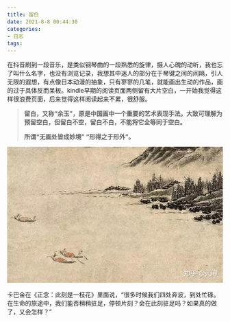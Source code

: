 ```yaml
---
title: 留白
date: 2021-8-8 00:44:30
categories:
- 日志
tags:
---
```


在抖音刷到一段音乐，是类似钢琴曲的一段熟悉的旋律，摄人心魄的动听，我也忘了叫什么名字，也没有浏览记录，我想其中迷人的部分在于琴键之间的间隔，引人无限的遐想，有点像日本动漫的抽象，只有寥寥的几笔，就能画出生动的作品，画的过于具体反而呆板。kindle早期的阅读页面两侧留有大片空白，一开始我觉得这样很浪费页面，后来觉得这样阅读起来不累，很舒服。

> **留白，又称“余玉”，原是中国画中一个重要的艺术表现手法。大致可理解为预留空白，但留白不空，留白不白，不能将它全等同于空白。**
>
> **所谓“无画处皆成妙境” “形得之于形外”。**

![留白](/assets/images/v2-71364472a90dbeb19f11a39421635a8d_720w.jpg)

卡巴金在《正念：此刻是一枝花》里面说，“很多时候我们四处奔波，到处忙碌。在生命的旅途中，我们能否稍稍驻足，停顿片刻？会在此刻驻足吗？如果真的做了，又会怎样？”

